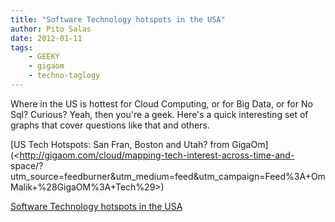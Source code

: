 ```yaml
---
title: "Software Technology hotspots in the USA"
author: Pito Salas
date: 2012-01-11
tags:
    - GEEKY
    - gigaom
    - techno-taglogy
---
```




Where in the US is hottest for Cloud Computing, or for Big Data, or for No
Sql? Curious? Yeah, then you're a geek. Here's a quick interesting set of
graphs that cover questions like that and others.

[US Tech Hotspots: San Fran, Boston and Utah? from
GigaOm](<http://gigaom.com/cloud/mapping-tech-interest-across-time-and-
space/?utm_source=feedburner&utm_medium=feed&utm_campaign=Feed%3A+OmMalik+%28GigaOM%3A+Tech%29>)


[Software Technology hotspots in the USA](None)
